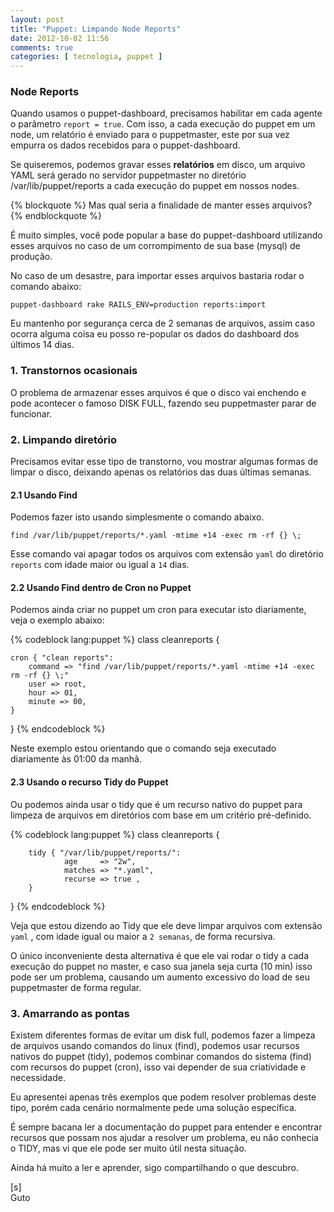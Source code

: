 ```yaml
---
layout: post
title: "Puppet: Limpando Node Reports"
date: 2012-10-02 11:56
comments: true
categories: [ tecnologia, puppet ]
---
```


### Node Reports

Quando usamos o puppet-dashboard, precisamos habilitar em cada agente o parâmetro `report = true`. Com isso, a cada execução do puppet em um node, um relatório é enviado para o puppetmaster, este por sua vez empurra os dados recebidos para o puppet-dashboard.

Se quiseremos, podemos gravar esses **relatórios** em disco, um arquivo YAML será gerado no servidor puppetmaster no diretório /var/lib/puppet/reports a cada execução do puppet em nossos nodes.

{% blockquote %}
Mas qual seria a finalidade de manter esses arquivos?
{% endblockquote %}

É muito simples, você pode popular a base do puppet-dashboard utilizando esses arquivos no caso de um corrompimento de sua base (mysql) de produção.

No caso de um desastre, para importar esses arquivos bastaria rodar o comando abaixo:

    puppet-dashboard rake RAILS_ENV=production reports:import

Eu mantenho por segurança cerca de 2 semanas de arquivos, assim caso ocorra alguma coisa eu posso re-popular os dados do dashboard dos últimos 14 dias.

### 1. Transtornos ocasionais

O problema de armazenar esses arquivos é que o disco vai enchendo e pode acontecer o famoso DISK FULL, fazendo seu puppetmaster parar de funcionar.

### 2. Limpando diretório

Precisamos evitar esse tipo de transtorno, vou mostrar algumas formas de limpar o disco, deixando apenas os relatórios das duas últimas semanas.


#### 2.1 Usando Find

Podemos fazer isto usando simplesmente o comando abaixo.

    find /var/lib/puppet/reports/*.yaml -mtime +14 -exec rm -rf {} \;

Esse comando vai apagar todos os arquivos com extensão `yaml` do diretório `reports` com idade maior ou igual a `14` dias.

#### 2.2 Usando Find dentro de Cron no Puppet

Podemos ainda criar no puppet um cron para executar isto diariamente, veja o exemplo abaixo:

{% codeblock lang:puppet %}
class cleanreports {

	cron { "clean reports":
		command => "find /var/lib/puppet/reports/*.yaml -mtime +14 -exec rm -rf {} \;"
		user => root, 
		hour => 01, 
		minute => 00,  
	}
} 
{% endcodeblock %}

Neste exemplo estou orientando que o comando seja executado diariamente às 01:00 da manhã.

#### 2.3 Usando o recurso Tidy do Puppet

Ou podemos ainda usar o tidy que é um recurso nativo do puppet para limpeza de arquivos em diretórios com base em um critério pré-definido.

{% codeblock lang:puppet %}
class cleanreports {
 
        tidy { "/var/lib/puppet/reports/":
                age     => "2w",
                matches => "*.yaml",
                recurse => true ,
        }
}
{% endcodeblock %}

Veja que estou dizendo ao Tidy que ele deve limpar arquivos com extensão `yaml` , com idade igual ou maior a `2 semanas`, de forma recursiva.

O único inconveniente desta alternativa é que ele vai rodar o tidy a cada execução do puppet no master, e caso sua janela seja curta (10 min) isso pode ser um problema, causando um aumento excessivo do load de seu puppetmaster de forma regular.

### 3. Amarrando as pontas

Existem diferentes formas de evitar um disk full, podemos fazer a limpeza de arquivos usando comandos do linux (find), podemos usar recursos nativos do puppet (tidy), podemos combinar comandos do sistema (find) com recursos do puppet (cron), isso vai depender de sua criatividade e necessidade.

Eu apresentei apenas três exemplos que podem resolver problemas deste tipo,
porém cada cenário normalmente pede uma solução específica.

É sempre bacana ler a documentação do puppet para entender e encontrar recursos que possam nos ajudar a resolver um problema, eu não conhecia o TIDY, mas vi que ele pode ser muito útil nesta situação.

Ainda há muito a ler e aprender, sigo compartilhando o que descubro.

[s]<br>
Guto
